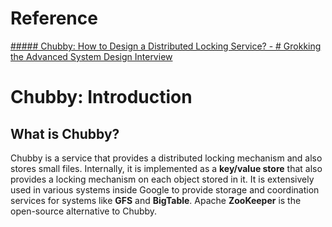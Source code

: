 # Reference
[##### Chubby: How to Design a Distributed Locking Service? - # Grokking the Advanced System Design Interview](https://www.educative.io/courses/grokking-adv-system-design-intvw/YMzjoN4RzN9)

# Chubby: Introduction
## What is Chubby?
Chubby is a service that provides a distributed locking mechanism and also stores small files. Internally, it is implemented as a **key/value store** that also provides a locking mechanism on each object stored in it. It is extensively used in various systems inside Google to provide storage and coordination services for systems like **GFS** and **BigTable**. Apache **ZooKeeper** is the open-source alternative to Chubby.

<!--stackedit_data:
eyJoaXN0b3J5IjpbLTY0OTcxOTAyN119
-->